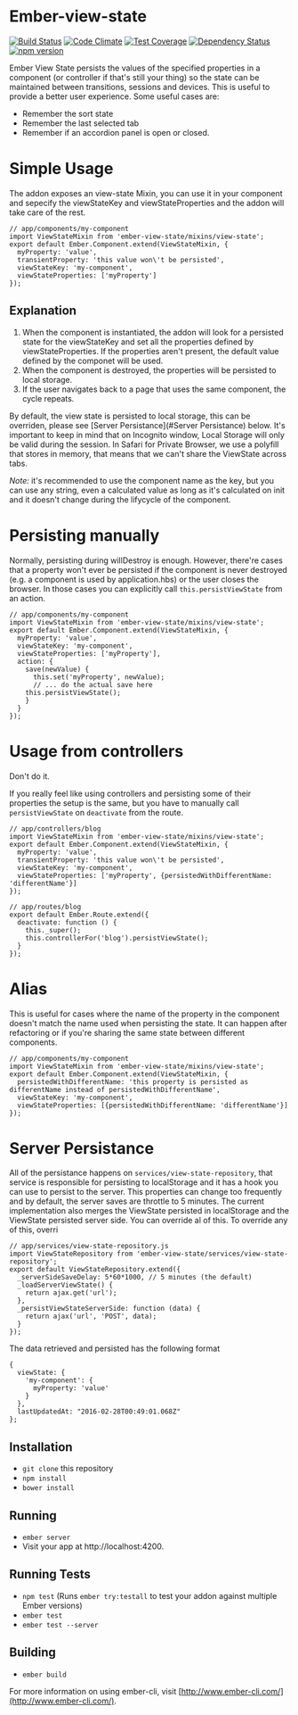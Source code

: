 # Ember-view-state

[![Build Status](https://travis-ci.org/MiguelMadero/ember-view-state.svg?branch=master)](https://travis-ci.org/MiguelMadero/ember-view-state)
[![Code Climate](https://codeclimate.com/github/MiguelMadero/ember-view-state/badges/gpa.svg)](https://codeclimate.com/github/MiguelMadero/ember-view-state)
[![Test Coverage](https://codeclimate.com/github/MiguelMadero/ember-view-state/badges/coverage.svg)](https://codeclimate.com/github/MiguelMadero/ember-view-state/coverage)
[![Dependency Status](https://www.versioneye.com/user/projects/56d23356157a690037bbb71c/badge.svg?style=flat)](https://www.versioneye.com/user/projects/56d23356157a690037bbb71c)
[![npm version](https://badge.fury.io/js/ember-view-state.svg)](https://badge.fury.io/js/ember-view-state)

Ember View State persists the values of the specified properties in a component (or controller if that's still your thing) so the state can be maintained between transitions, sessions and devices. This is useful to provide a better user experience. Some useful cases are:

* Remember the sort state
* Remember the last selected tab
* Remember if an accordion panel is open or closed.

# Simple Usage

The addon exposes an view-state Mixin, you can use it in your component and sepecify the viewStateKey and viewStateProperties and the addon will take care of the rest.

```
// app/components/my-component
import ViewStateMixin from 'ember-view-state/mixins/view-state';
export default Ember.Component.extend(ViewStateMixin, {
  myProperty: 'value',
  transientProperty: 'this value won\'t be persisted',
  viewStateKey: 'my-component',
  viewStateProperties: ['myProperty']
});
```

## Explanation

1. When the component is instantiated, the addon will look for a persisted state for the viewStateKey and set all the properties defined by viewStateProperties. If the properties aren't present, the default value defined by the componet will be used.
2. When the component is destroyed, the properties will be persisted to local storage.
3. If the user navigates back to a page that uses the same component, the cycle repeats.

By default, the view state is persisted to local storage, this can be overriden, please see [Server Persistance](#Server Persistance) below. It's important to keep in mind that on Incognito window, Local Storage will only be valid during the session. In Safari for Private Browser, we use a polyfill that stores in memory, that means that we can't share the ViewState across tabs.

*Note:* it's recommended to use the component name as the key, but you can use any string, even a calculated value as long as it's calculated on init and it doesn't change during the lifycycle of the component.

# Persisting manually

Normally, persisting during willDestroy is enough. However, there're cases that a property won't ever be persisted if the component is never destroyed (e.g. a component is used by application.hbs) or the user closes the browser. In those cases you can explicitly call `this.persistViewState` from an action.

```
// app/components/my-component
import ViewStateMixin from 'ember-view-state/mixins/view-state';
export default Ember.Component.extend(ViewStateMixin, {
  myProperty: 'value',
  viewStateKey: 'my-component',
  viewStateProperties: ['myProperty'],
  action: {
    save(newValue) {
      this.set('myProperty', newValue);
      // ... do the actual save here
    this.persistViewState();
    }
  }
});
```

# Usage from controllers

Don't do it.

If you really feel like using controllers and persisting some of their properties the setup is the same, but you have to manually call `persistViewState` on `deactivate` from the route.

```
// app/controllers/blog
import ViewStateMixin from 'ember-view-state/mixins/view-state';
export default Ember.Component.extend(ViewStateMixin, {
  myProperty: 'value',
  transientProperty: 'this value won\'t be persisted',
  viewStateKey: 'my-component',
  viewStateProperties: ['myProperty', {persistedWithDifferentName: 'differentName'}]
});
```

```
// app/routes/blog
export default Ember.Route.extend({
  deactivate: function () {
    this._super();
    this.controllerFor('blog').persistViewState();
  }
});
```

# Alias

This is useful for cases where the name of the property in the component doesn't match the name used when persisting the state. It can happen after refactoring or if you're sharing the same state between different components.

```
// app/components/my-component
import ViewStateMixin from 'ember-view-state/mixins/view-state';
export default Ember.Component.extend(ViewStateMixin, {
  persistedWithDifferentName: 'this property is persisted as differentName instead of persistedWithDifferentName',
  viewStateKey: 'my-component',
  viewStateProperties: [{persistedWithDifferentName: 'differentName'}]
});
```

# Server Persistance

All of the persistance happens on `services/view-state-repository`, that service is responsible for persisting to localStorage and it has a hook you can use to persist to the server. This properties can change too frequently and by default, the server saves are throttle to 5 minutes. The current implementation also merges the ViewState persisted in localStorage and the ViewState persisted server side. You can override al of this. To override any of this, overri

```
// app/services/view-state-repository.js
import ViewStateRepository from 'ember-view-state/services/view-state-repository';
export default ViewStateRepository.extend({
  _serverSideSaveDelay: 5*60*1000, // 5 minutes (the default)
  _loadServerViewState() {
    return ajax.get('url');
  },
  _persistViewStateServerSide: function (data) {
    return ajax('url', 'POST', data);
  }
});
```

The data retrieved and persisted has the following format

```
{
  viewState: {
    'my-component': {
      myProperty: 'value'
    }
  },
  lastUpdatedAt: "2016-02-28T00:49:01.068Z"
};
```

## Installation

* `git clone` this repository
* `npm install`
* `bower install`

## Running

* `ember server`
* Visit your app at http://localhost:4200.

## Running Tests

* `npm test` (Runs `ember try:testall` to test your addon against multiple Ember versions)
* `ember test`
* `ember test --server`

## Building

* `ember build`

For more information on using ember-cli, visit [http://www.ember-cli.com/](http://www.ember-cli.com/).
